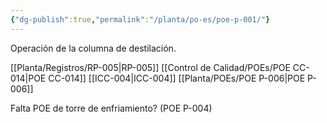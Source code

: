 ```yaml
---
{"dg-publish":true,"permalink":"/planta/po-es/poe-p-001/"}
---
```


Operación de la columna de destilación.

[[Planta/Registros/RP-005\|RP-005]]
[[Control de Calidad/POEs/POE CC-014\|POE CC-014]]
[[ICC-004\|ICC-004]]
[[Planta/POEs/POE P-006\|POE P-006]]

Falta POE de torre de enfriamiento? (POE P-004)